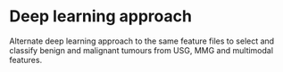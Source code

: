 # Deep learning approach
 Alternate deep learning approach to the same feature files to select and classify benign and malignant tumours from USG, MMG and multimodal features.
